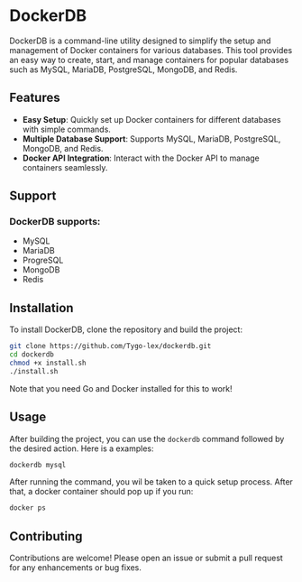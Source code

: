# DockerDB

DockerDB is a command-line utility designed to simplify the setup and management of Docker containers for various databases. This tool provides an easy way to create, start, and manage containers for popular databases such as MySQL, MariaDB, PostgreSQL, MongoDB, and Redis.

## Features

- **Easy Setup**: Quickly set up Docker containers for different databases with simple commands.
- **Multiple Database Support**: Supports MySQL, MariaDB, PostgreSQL, MongoDB, and Redis.
- **Docker API Integration**: Interact with the Docker API to manage containers seamlessly.

## Support

### DockerDB supports:
- MySQL
- MariaDB
- ProgreSQL
- MongoDB
- Redis

## Installation
To install DockerDB, clone the repository and build the project:

```bash
git clone https://github.com/Tygo-lex/dockerdb.git
cd dockerdb
chmod +x install.sh
./install.sh
```
Note that you need Go and Docker installed for this to work!
## Usage

After building the project, you can use the `dockerdb` command followed by the desired action. Here is a examples:

```bash
dockerdb mysql
```
After running the command, you wil be taken to a quick setup process. After that, a docker container should pop up if you run:
```bash
docker ps
```

## Contributing

Contributions are welcome! Please open an issue or submit a pull request for any enhancements or bug fixes.
